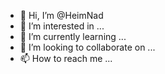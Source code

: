 - 👋 Hi, I’m @HeimNad
- 👀 I’m interested in ...
- 🌱 I’m currently learning ...
- 💞️ I’m looking to collaborate on ...
- 📫 How to reach me ...

<!---
HeimNad/HeimNad is a ✨ special ✨ repository because its `README.md` (this file) appears on your GitHub profile.
You can click the Preview link to take a look at your changes.
--->
